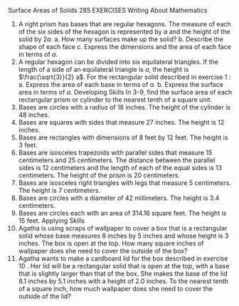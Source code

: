 Surface Areas of Solids
285
EXERCISES
Writing About Mathematics
1. A right prism has bases that are regular hexagons. The measure of each of the six sides of the hexagon is represented by $a$ and the height of the solid by $2 a$.
a. How many surfaces make up the solid?
b. Describe the shape of each face
c. Express the dimensions and the area of each face in terms of $a$.
2. A regular hexagon can be divided into six equilateral triangles. If the length of a side of an equilateral triangle is $a$, the height is $\frac{\sqrt{3}}{2} a$. For the rectangular solid described in exercise 1 :
a. Express the area of each base in terms of $a$.
b. Express the surface area in terms of $a$.
Developing Skills
In 3-9, find the surface area of each rectangular prism or cylinder to the nearest tenth of a square unit.
3. Bases are circles with a radius of 18 inches. The height of the cylinder is 48 inches.
4. Bases are squares with sides that measure 27 inches. The height is 12 inches.
5. Bases are rectangles with dimensions of 8 feet by 12 feet. The height is 3 feet.
6. Bases are isosceles trapezoids with parallel sides that measure 15 centimeters and 25 centimeters. The distance between the parallel sides is 12 centimeters and the length of each of the equal sides is 13 centimeters. The height of the prism is 20 centimeters.
7. Bases are isosceles right triangles with legs that measure 5 centimeters. The height is 7 centimeters.
8. Bases are circles with a diameter of 42 millimeters. The height is 3.4 centimeters.
9. Bases are circles each with an area of 314.16 square feet. The height is 15 feet.
Applying Skills
10. Agatha is using scraps of wallpaper to cover a box that is a rectangular solid whose base measures 8 inches by 5 inches and whose height is 3 inches. The box is open at the top. How many square inches of wallpaper does she need to cover the outside of the box?
11. Agatha wants to make a cardboard lid for the box described in exercise 10 . Her lid will be a rectangular solid that is open at the top, with a base that is slightly larger than that of the box. She makes the base of the lid 8.1 inches by 5.1 inches with a height of 2.0 inches. To the nearest tenth of a square inch, how much wallpaper does she need to cover the outside of the lid?